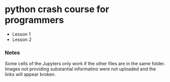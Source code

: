 # python crash course for programmers

- Lesson 1
- Lesson 2

### Notes
Some cells of the Jupyters only work if the other files are in the same folder.   
Images not providing substantial informatino were not uploaded and the links will appear broken.

